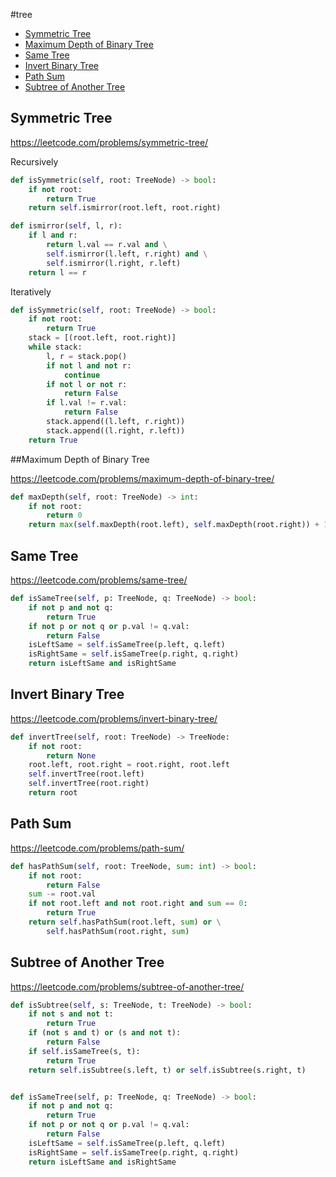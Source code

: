 #tree

+ [Symmetric Tree](#symmetric-tree)
+ [Maximum Depth of Binary Tree](#maximum-depth-of-binary-tree)
+ [Same Tree](#same-tree)
+ [Invert Binary Tree](#invert-binary-tree)
+ [Path Sum](#path-sum)
+ [Subtree of Another Tree](#subtree-of-another-tree)

## Symmetric Tree

https://leetcode.com/problems/symmetric-tree/

Recursively
```python
def isSymmetric(self, root: TreeNode) -> bool:
    if not root:
        return True
    return self.ismirror(root.left, root.right)

def ismirror(self, l, r):
    if l and r:
        return l.val == r.val and \
        self.ismirror(l.left, r.right) and \
        self.ismirror(l.right, r.left)
    return l == r
```
Iteratively
```python
def isSymmetric(self, root: TreeNode) -> bool:
    if not root:
        return True
    stack = [(root.left, root.right)]
    while stack:
        l, r = stack.pop()
        if not l and not r:
            continue
        if not l or not r:
            return False
        if l.val != r.val:
            return False
        stack.append((l.left, r.right))
        stack.append((l.right, r.left))
    return True
```
##Maximum Depth of Binary Tree

https://leetcode.com/problems/maximum-depth-of-binary-tree/

```python
def maxDepth(self, root: TreeNode) -> int:
    if not root:
        return 0
    return max(self.maxDepth(root.left), self.maxDepth(root.right)) + 1

```
## Same Tree

https://leetcode.com/problems/same-tree/

```python
def isSameTree(self, p: TreeNode, q: TreeNode) -> bool:
    if not p and not q:
        return True
    if not p or not q or p.val != q.val:
        return False
    isLeftSame = self.isSameTree(p.left, q.left)
    isRightSame = self.isSameTree(p.right, q.right)
    return isLeftSame and isRightSame

```
## Invert Binary Tree

https://leetcode.com/problems/invert-binary-tree/

```python
def invertTree(self, root: TreeNode) -> TreeNode:
    if not root:
        return None
    root.left, root.right = root.right, root.left
    self.invertTree(root.left)
    self.invertTree(root.right)
    return root

```
## Path Sum

https://leetcode.com/problems/path-sum/

```python
def hasPathSum(self, root: TreeNode, sum: int) -> bool:
    if not root:
        return False
    sum -= root.val
    if not root.left and not root.right and sum == 0:
        return True
    return self.hasPathSum(root.left, sum) or \
        self.hasPathSum(root.right, sum)

```
## Subtree of Another Tree

https://leetcode.com/problems/subtree-of-another-tree/

```python
def isSubtree(self, s: TreeNode, t: TreeNode) -> bool:
    if not s and not t:
        return True
    if (not s and t) or (s and not t):
        return False
    if self.isSameTree(s, t):
        return True
    return self.isSubtree(s.left, t) or self.isSubtree(s.right, t)


def isSameTree(self, p: TreeNode, q: TreeNode) -> bool:
    if not p and not q:
        return True
    if not p or not q or p.val != q.val:
        return False
    isLeftSame = self.isSameTree(p.left, q.left)
    isRightSame = self.isSameTree(p.right, q.right)
    return isLeftSame and isRightSame

```